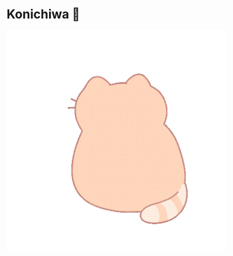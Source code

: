 # Konichiwa 👋

<div align="center">
<img hight="300" width="700" alt="GIF" align="center" src="https://github.com/darya0daria/darya0daria/blob/main/assets/hi.gif">
</div>

</br>
</br>
</br>


<!--
**darya0daria/darya0daria** is a ✨ _special_ ✨ repository because its `README.md` (this file) appears on your GitHub profile.

Here are some ideas to get you started:


